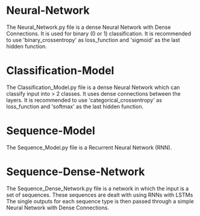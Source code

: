 # Neural-Network
The Neural_Network.py file is a dense Neural Network with Dense Connections. It is used for binary (0 or 1) classification. It is recommended to use 'binary_crossentropy' as loss_function and 'sigmoid' as the last hidden function.

# Classification-Model
The Classification_Model.py file is a dense Neural Network which can classify input into > 2 classes. It uses dense connections between the layers. It is recommended to use 'categorical_crossentropy' as loss_function and 'softmax' as the last hidden function.

# Sequence-Model
The Sequence_Model.py file is a Recurrent Neural Network (RNN).

# Sequence-Dense-Network
The Sequence_Dense_Network.py file is a network in which the input is a set of sequences. These sequences are dealt with using RNNs with LSTMs
The single outputs for each sequence type is then passed through a simple Neural Network with Dense Connections.
